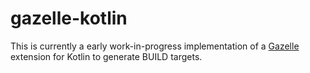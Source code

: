 # gazelle-kotlin

This is currently a early work-in-progress implementation of a [Gazelle](https://github.com/bazelbuild/bazel-gazelle) extension for Kotlin to generate BUILD targets.